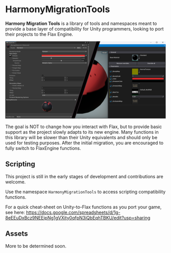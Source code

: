 # HarmonyMigrationTools
 **Harmony Migration Tools** is a library of tools and namespaces meant to provide a base layer of compatibility for Unity programmers, looking to port their projects to the Flax Engine.

![Screenshot of model or material migration](./screenshot.png)

 The goal is NOT to change how you interact with Flax, but to provide basic support as the project slowly adapts to its new engine. Many functions in this library will be slower than their Unity equivalents and should only be used for testing purposes. After the initial migration, you are encouraged to fully switch to FlaxEngine functions. 


 ## Scripting

 This project is still in the early stages of development and contributions are welcome.

 Use the namespace `HarmonyMigrationTools` to access scripting compatibility functions.

 For a quick cheat-sheet on Unity-to-Flax functions as you port your game, see here:
 https://docs.google.com/spreadsheets/d/1g-8eEEuDxBcz9NEEipNg1gVXity0qfpN3iQbEqhTBKU/edit?usp=sharing 

 ## Assets
 More to be determined soon.
